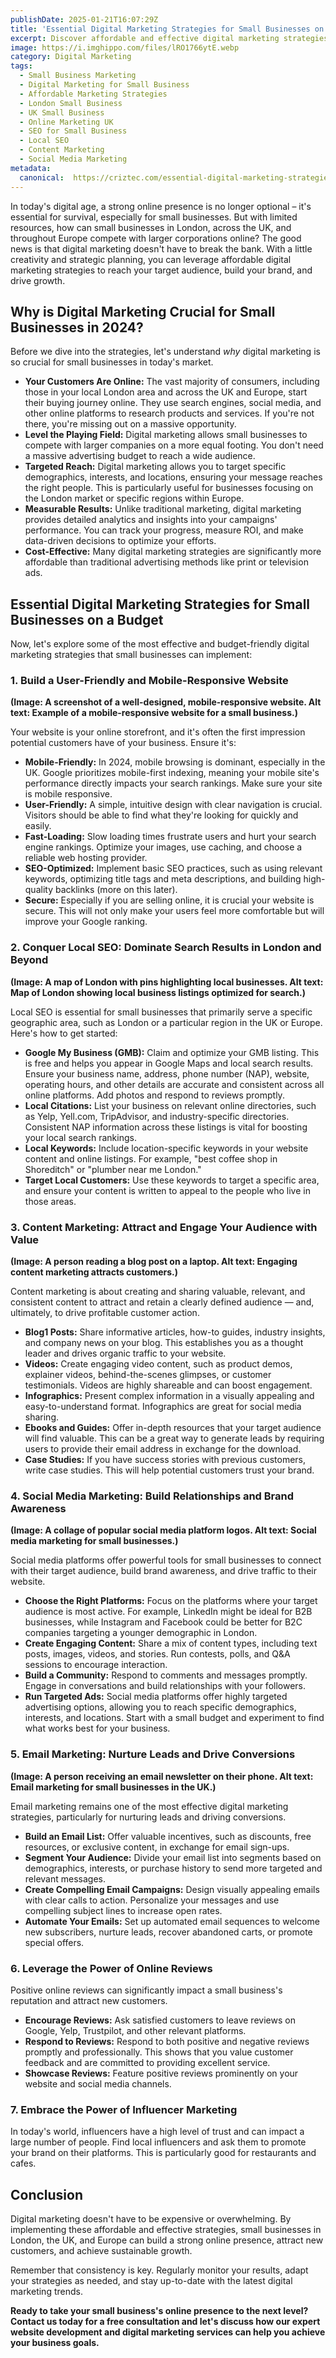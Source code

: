 ```yaml
---
publishDate: 2025-01-21T16:07:29Z
title: 'Essential Digital Marketing Strategies for Small Businesses on a Budget'
excerpt: Discover affordable and effective digital marketing strategies that small businesses in London, the UK, and Europe can implement to grow their online presence and attract more customers.
image: https://i.imghippo.com/files/lRO1766ytE.webp
category: Digital Marketing
tags:
  - Small Business Marketing
  - Digital Marketing for Small Business
  - Affordable Marketing Strategies
  - London Small Business
  - UK Small Business
  - Online Marketing UK
  - SEO for Small Business
  - Local SEO
  - Content Marketing
  - Social Media Marketing
metadata:
  canonical:  https://criztec.com/essential-digital-marketing-strategies/
---
```

In today's digital age, a strong online presence is no longer optional – it's essential for survival, especially for small businesses. But with limited resources, how can small businesses in London, across the UK, and throughout Europe compete with larger corporations online? The good news is that digital marketing doesn't have to break the bank. With a little creativity and strategic planning, you can leverage affordable digital marketing strategies to reach your target audience, build your brand, and drive growth.

## Why is Digital Marketing Crucial for Small Businesses in 2024?

Before we dive into the strategies, let's understand _why_ digital marketing is so crucial for small businesses in today's market.

- **Your Customers Are Online:** The vast majority of consumers, including those in your local London area and across the UK and Europe, start their buying journey online. They use search engines, social media, and other online platforms to research products and services. If you're not there, you're missing out on a massive opportunity.
- **Level the Playing Field:** Digital marketing allows small businesses to compete with larger companies on a more equal footing. You don't need a massive advertising budget to reach a wide audience.
- **Targeted Reach:** Digital marketing allows you to target specific demographics, interests, and locations, ensuring your message reaches the right people. This is particularly useful for businesses focusing on the London market or specific regions within Europe.
- **Measurable Results:** Unlike traditional marketing, digital marketing provides detailed analytics and insights into your campaigns' performance. You can track your progress, measure ROI, and make data-driven decisions to optimize your efforts.
- **Cost-Effective:** Many digital marketing strategies are significantly more affordable than traditional advertising methods like print or television ads.

## Essential Digital Marketing Strategies for Small Businesses on a Budget

Now, let's explore some of the most effective and budget-friendly digital marketing strategies that small businesses can implement:

### 1. Build a User-Friendly and Mobile-Responsive Website

**(Image: A screenshot of a well-designed, mobile-responsive website. Alt text: Example of a mobile-responsive website for a small business.)**

Your website is your online storefront, and it's often the first impression potential customers have of your business. Ensure it's:

- **Mobile-Friendly:** In 2024, mobile browsing is dominant, especially in the UK. Google prioritizes mobile-first indexing, meaning your mobile site's performance directly impacts your search rankings. Make sure your site is mobile responsive.
- **User-Friendly:** A simple, intuitive design with clear navigation is crucial. Visitors should be able to find what they're looking for quickly and easily.
- **Fast-Loading:** Slow loading times frustrate users and hurt your search engine rankings. Optimize your images, use caching, and choose a reliable web hosting provider.
- **SEO-Optimized:** Implement basic SEO practices, such as using relevant keywords, optimizing title tags and meta descriptions, and building high-quality backlinks (more on this later).
- **Secure:** Especially if you are selling online, it is crucial your website is secure. This will not only make your users feel more comfortable but will improve your Google ranking.

### 2. Conquer Local SEO: Dominate Search Results in London and Beyond

**(Image: A map of London with pins highlighting local businesses. Alt text: Map of London showing local business listings optimized for search.)**

Local SEO is essential for small businesses that primarily serve a specific geographic area, such as London or a particular region in the UK or Europe. Here's how to get started:

- **Google My Business (GMB):** Claim and optimize your GMB listing. This is free and helps you appear in Google Maps and local search results. Ensure your business name, address, phone number (NAP), website, operating hours, and other details are accurate and consistent across all online platforms. Add photos and respond to reviews promptly.
- **Local Citations:** List your business on relevant online directories, such as Yelp, Yell.com, TripAdvisor, and industry-specific directories. Consistent NAP information across these listings is vital for boosting your local search rankings.
- **Local Keywords:** Include location-specific keywords in your website content and online listings. For example, "best coffee shop in Shoreditch" or "plumber near me London."
- **Target Local Customers:** Use these keywords to target a specific area, and ensure your content is written to appeal to the people who live in those areas.

### 3. Content Marketing: Attract and Engage Your Audience with Value

**(Image: A person reading a blog post on a laptop. Alt text: Engaging content marketing attracts customers.)**

Content marketing is about creating and sharing valuable, relevant, and consistent content to attract and retain a clearly defined audience — and, ultimately, to drive profitable customer action.

- **Blog1 Posts:** Share informative articles, how-to guides, industry insights, and company news on your blog. This establishes you as a thought leader and drives organic traffic to your website.
- **Videos:** Create engaging video content, such as product demos, explainer videos, behind-the-scenes glimpses, or customer testimonials. Videos are highly shareable and can boost engagement.
- **Infographics:** Present complex information in a visually appealing and easy-to-understand format. Infographics are great for social media sharing.
- **Ebooks and Guides:** Offer in-depth resources that your target audience will find valuable. This can be a great way to generate leads by requiring users to provide their email address in exchange for the download.
- **Case Studies:** If you have success stories with previous customers, write case studies. This will help potential customers trust your brand.

### 4. Social Media Marketing: Build Relationships and Brand Awareness

**(Image: A collage of popular social media platform logos. Alt text: Social media marketing for small businesses.)**

Social media platforms offer powerful tools for small businesses to connect with their target audience, build brand awareness, and drive traffic to their website.

- **Choose the Right Platforms:** Focus on the platforms where your target audience is most active. For example, LinkedIn might be ideal for B2B businesses, while Instagram and Facebook could be better for B2C companies targeting a younger demographic in London.
- **Create Engaging Content:** Share a mix of content types, including text posts, images, videos, and stories. Run contests, polls, and Q&A sessions to encourage interaction.
- **Build a Community:** Respond to comments and messages promptly. Engage in conversations and build relationships with your followers.
- **Run Targeted Ads:** Social media platforms offer highly targeted advertising options, allowing you to reach specific demographics, interests, and locations. Start with a small budget and experiment to find what works best for your business.

### 5. Email Marketing: Nurture Leads and Drive Conversions

**(Image: A person receiving an email newsletter on their phone. Alt text: Email marketing for small businesses in the UK.)**

Email marketing remains one of the most effective digital marketing strategies, particularly for nurturing leads and driving conversions.

- **Build an Email List:** Offer valuable incentives, such as discounts, free resources, or exclusive content, in exchange for email sign-ups.
- **Segment Your Audience:** Divide your email list into segments based on demographics, interests, or purchase history to send more targeted and relevant messages.
- **Create Compelling Email Campaigns:** Design visually appealing emails with clear calls to action. Personalize your messages and use compelling subject lines to increase open rates.
- **Automate Your Emails:** Set up automated email sequences to welcome new subscribers, nurture leads, recover abandoned carts, or promote special offers.

### 6. Leverage the Power of Online Reviews

Positive online reviews can significantly impact a small business's reputation and attract new customers.

- **Encourage Reviews:** Ask satisfied customers to leave reviews on Google, Yelp, Trustpilot, and other relevant platforms.
- **Respond to Reviews:** Respond to both positive and negative reviews promptly and professionally. This shows that you value customer feedback and are committed to providing excellent service.
- **Showcase Reviews:** Feature positive reviews prominently on your website and social media channels.

### 7. Embrace the Power of Influencer Marketing

In today's world, influencers have a high level of trust and can impact a large number of people. Find local influencers and ask them to promote your brand on their platforms. This is particularly good for restaurants and cafes.

## Conclusion

Digital marketing doesn't have to be expensive or overwhelming. By implementing these affordable and effective strategies, small businesses in London, the UK, and Europe can build a strong online presence, attract new customers, and achieve sustainable growth.

Remember that consistency is key. Regularly monitor your results, adapt your strategies as needed, and stay up-to-date with the latest digital marketing trends.

**Ready to take your small business's online presence to the next level? Contact us today for a free consultation and let's discuss how our expert website development and digital marketing services can help you achieve your business goals.**
